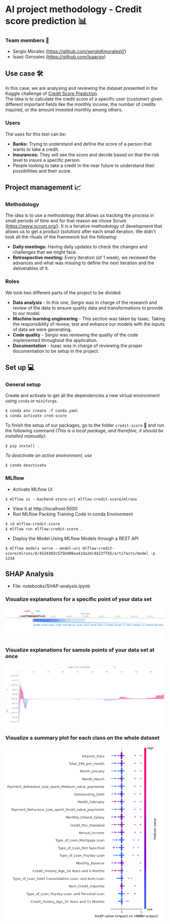 # AI project methodology - Credit score prediction 📊
### Team members 👥
- Sergio Morales (https://github.com/sergioKmoralesV/)
- Isaac Gonzales (https://github.com/Isaacgv)

## Use case 🛠
In this case, we are analysing and reviewing the dataset presented in the Kaggle challenge of [Credit Score Prediction](https://www.kaggle.com/datasets/prasy46/credit-score-prediction). </br>
The idea is to calculate the credit score of a specific user (customer) given different important fields like the monthly income, the number of credits inquired, or the amount invested monthly among others.
### Users 
The uses for this tool can be:
- **Banks:** Trying to understand and define the score of a person that wants to take a credit.
- **Insurances:** They will see the score and decide based on that the risk level to insure a specific person.
- People looking to take a credit in the near future to understand their possibilities and their score.

## Project management 📈
### Methodology
The idea is to use a methodology that allows us tracking the process in small periods of time and for that reason we chose Scrum (https://www.scrum.org/). It is a iterative methodology of development that allows us to get a product (solution) after each small iteration. We didn't took all the rituals of the framework but the following:
- **Daily meetings:** Having daily updates to check the changes and challenges that we might face.
- **Retrospective meeting:** Every iteration (of 1 week), we reviewed the advances and what was missing to define the next iteration and the deliverables of it.
### Roles
We took two different parts of the project to be divided:
- **Data analysis** - In this one, Sergio was in charge of the research and review of the data to ensure quality data and transformations to provide to our model.
- **Machine learning engineering** - This section was taken by Isaac. Taking the responsibility of review, test and enhance our models with the inputs of data we were generating.
- **Code quality** - Sergio was reviewing the quality of the code implemented throughout the application.
- **Documentation** - Isaac was in charge of reviewing the proper documentation to be setup in the project.
## Set up 💻
### General setup
Create and activate to get all the dependencies a new virtual environment using `conda` or `miniforge`. 
```
$ conda env create -f conda.yaml
$ conda activate cred-score
```
To finish the setup of our packages, go to the folder `credit-score` 📁 and run the following command _(This is a local package, and therefore, it should be installed manually)_:
```
$ pip install .
```

_To deactivate an active environment, use_
```
$ conda deactivate
```

### MLflow
- Activate MLflow UI
```
$ mlflow ui --backend-store-uri mlflow-credit-score/mlruns
```
- View it at http://localhost:5000
- Run MLflow Packing Training Code in conda Environment
```
$ cd mlflow-credit-score
$ mlflow run mlflow-credit-score .
```
- Deploy the Model Using MLflow Models through a REST API
```
$ mlflow models serve --model-uri mlflow-credit-score/mlruns/0/4524303c575b408ea41da2dc4422ffb5/artifacts/model -p 1234
```

## SHAP Analysis

- File: 
	notebooks/SHAP-analysis.ipynb
### Visualize explanations for a specific point of your data set

![Screenshot](images/SHAP-point.png)

### Visualize explanations for samole points of your data set at once
![Screenshot](images/SHAP-samples.png)

### Visualize a summary plot for each class on the whole dataset
![Screenshot](images/SHAP-impact.png)